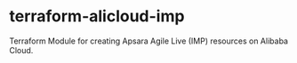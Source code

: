 # terraform-alicloud-imp
Terraform Module for creating Apsara Agile Live (IMP) resources on Alibaba Cloud.
